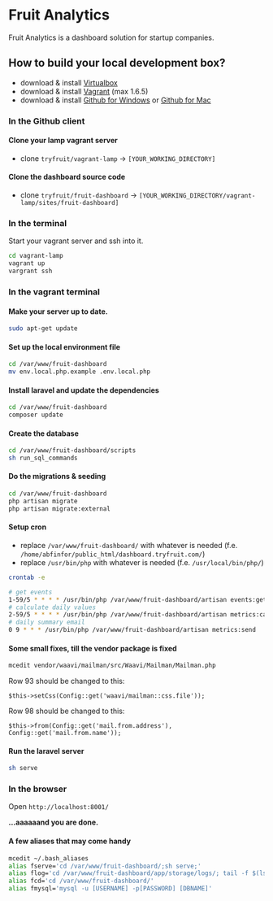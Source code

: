 # Fruit Analytics

Fruit Analytics is a dashboard solution for startup companies.

## How to build your local development box?
  - download & install [Virtualbox]
  - download & install [Vagrant] (max 1.6.5)
  - download & install [Github for Windows] or [Github for Mac] 

### In the Github client
#### Clone your lamp vagrant server
  - clone ```tryfruit/vagrant-lamp``` → ```[YOUR_WORKING_DIRECTORY]```

#### Clone the dashboard source code
  - clone ```tryfruit/fruit-dashboard``` → ```[YOUR_WORKING_DIRECTORY/vagrant-lamp/sites/fruit-dashboard]```

### In the terminal
Start your vagrant server and ssh into it.
```sh
cd vagrant-lamp
vagrant up
vargrant ssh
```

### In the vagrant terminal
#### Make your server up to date.
```sh
sudo apt-get update
```

#### Set up the local environment file
```sh
cd /var/www/fruit-dashboard
mv env.local.php.example .env.local.php
```

#### Install laravel and update the dependencies
```sh
cd /var/www/fruit-dashboard
composer update
```

#### Create the database
```sh
cd /var/www/fruit-dashboard/scripts
sh run_sql_commands
```

#### Do the migrations & seeding
```sh
cd /var/www/fruit-dashboard
php artisan migrate
php artisan migrate:external
```

#### Setup cron

- replace ```/var/www/fruit-dashboard/``` with whatever is needed (f.e. ```/home/abfinfor/public_html/dashboard.tryfruit.com/```)
- replace ```/usr/bin/php``` with whatever is needed (f.e. ```/usr/local/bin/php/```)

```sh
crontab -e
```

```sh
# get events
1-59/5 * * * * /usr/bin/php /var/www/fruit-dashboard/artisan events:get
# calculate daily values
2-59/5 * * * * /usr/bin/php /var/www/fruit-dashboard/artisan metrics:calc
# daily summary email
0 9 * * * /usr/bin/php /var/www/fruit-dashboard/artisan metrics:send
```

#### Some small fixes, till the vendor package is fixed

```sh
mcedit vendor/waavi/mailman/src/Waavi/Mailman/Mailman.php
```

Row 93 should be changed to this:
```
$this->setCss(Config::get('waavi/mailman::css.file'));
```

Row 98 should be changed to this:
```
$this->from(Config::get('mail.from.address'), Config::get('mail.from.name'));
```

#### Run the laravel server
```sh
sh serve
```

### In the browser
Open ```http://localhost:8001/ ```

**...aaaaaand you are done.**

#### A few aliases that may come handy

```sh
mcedit ~/.bash_aliases
alias fserve='cd /var/www/fruit-dashboard/;sh serve;'
alias flog='cd /var/www/fruit-dashboard/app/storage/logs/; tail -f $(ls -t * | head -1);'
alias fcd='cd /var/www/fruit-dashboard/'
alias fmysql='mysql -u [USERNAME] -p[PASSWORD] [DBNAME]'
```

[Virtualbox]:https://www.virtualbox.org/
[Vagrant]:https://www.vagrantup.com/
[Github for Windows]:https://windows.github.com/
[Github for Mac]:https://mac.github.com/